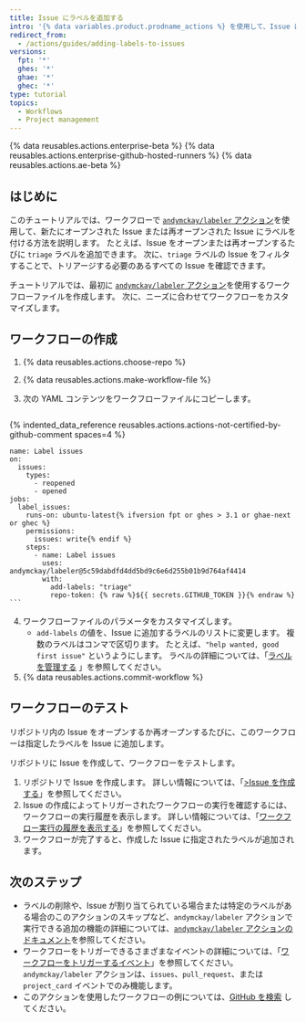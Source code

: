 ```yaml
---
title: Issue にラベルを追加する
intro: '{% data variables.product.prodname_actions %} を使用して、Issue に自動的にラベルを付けることができます。'
redirect_from:
  - /actions/guides/adding-labels-to-issues
versions:
  fpt: '*'
  ghes: '*'
  ghae: '*'
  ghec: '*'
type: tutorial
topics:
  - Workflows
  - Project management
---
```


{% data reusables.actions.enterprise-beta %}
{% data reusables.actions.enterprise-github-hosted-runners %}
{% data reusables.actions.ae-beta %}

## はじめに

このチュートリアルでは、ワークフローで [`andymckay/labeler` アクション](https://github.com/marketplace/actions/simple-issue-labeler)を使用して、新たにオープンされた Issue または再オープンされた Issue にラベルを付ける方法を説明します。 たとえば、Issue をオープンまたは再オープンするたびに `triage` ラベルを追加できます。 次に、`triage` ラベルの Issue をフィルタすることで、トリアージする必要のあるすべての Issue を確認できます。

チュートリアルでは、最初に [`andymckay/labeler` アクション](https://github.com/marketplace/actions/simple-issue-labeler)を使用するワークフローファイルを作成します。 次に、ニーズに合わせてワークフローをカスタマイズします。

## ワークフローの作成

1. {% data reusables.actions.choose-repo %}
2. {% data reusables.actions.make-workflow-file %}
3. 次の YAML コンテンツをワークフローファイルにコピーします。

    ```yaml{:copy}
{% indented_data_reference reusables.actions.actions-not-certified-by-github-comment spaces=4 %}

    name: Label issues
    on:
      issues:
        types:
          - reopened
          - opened
    jobs:
      label_issues:
        runs-on: ubuntu-latest{% ifversion fpt or ghes > 3.1 or ghae-next or ghec %}
        permissions:
          issues: write{% endif %}
        steps:
          - name: Label issues
            uses: andymckay/labeler@5c59dabdfd4dd5bd9c6e6d255b01b9d764af4414
            with:
              add-labels: "triage"
              repo-token: {% raw %}${{ secrets.GITHUB_TOKEN }}{% endraw %}
    ```

4. ワークフローファイルのパラメータをカスタマイズします。
   - `add-labels` の値を、Issue に追加するラベルのリストに変更します。 複数のラベルはコンマで区切ります。 たとえば、`"help wanted, good first issue"` というようにします。 ラベルの詳細については、「[ラベルを管理する](/github/managing-your-work-on-github/managing-labels#applying-labels-to-issues-and-pull-requests) 」を参照してください。
5. {% data reusables.actions.commit-workflow %}

## ワークフローのテスト

リポジトリ内の Issue をオープンするか再オープンするたびに、このワークフローは指定したラベルを Issue に追加します。

リポジトリに Issue を作成して、ワークフローをテストします。

1. リポジトリで Issue を作成します。 詳しい情報については、「[>Issue を作成する](/github/managing-your-work-on-github/creating-an-issue)」を参照してください。
2. Issue の作成によってトリガーされたワークフローの実行を確認するには、ワークフローの実行履歴を表示します。 詳しい情報については、「[ワークフロー実行の履歴を表示する](/actions/managing-workflow-runs/viewing-workflow-run-history)」を参照してください。
3. ワークフローが完了すると、作成した Issue に指定されたラベルが追加されます。

## 次のステップ

- ラベルの削除や、Issue が割り当てられている場合または特定のラベルがある場合のこのアクションのスキップなど、`andymckay/labeler` アクションで実行できる追加の機能の詳細については、[`andymckay/labeler` アクションのドキュメント](https://github.com/marketplace/actions/simple-issue-labeler)を参照してください。
- ワークフローをトリガーできるさまざまなイベントの詳細については、「[ワークフローをトリガーするイベント](/actions/reference/events-that-trigger-workflows#issues)」を参照してください。 `andymckay/labeler` アクションは、`issues`、`pull_request`、または `project_card` イベントでのみ機能します。
- このアクションを使用したワークフローの例については、[GitHub を検索](https://github.com/search?q=%22uses:+andymckay/labeler%22&type=code) してください。
